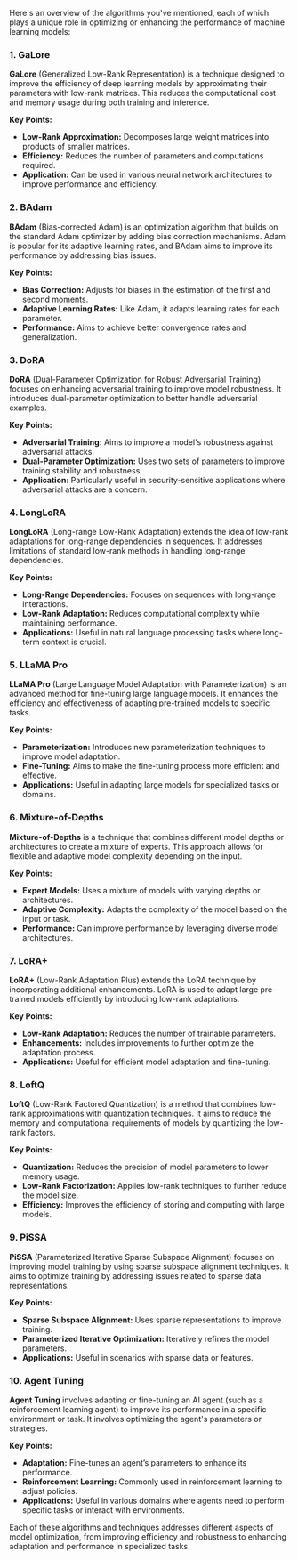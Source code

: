 Here's an overview of the algorithms you've mentioned, each of which plays a unique role in optimizing or enhancing the performance of machine learning models:

### 1. GaLore
**GaLore** (Generalized Low-Rank Representation) is a technique designed to improve the efficiency of deep learning models by approximating their parameters with low-rank matrices. This reduces the computational cost and memory usage during both training and inference.

**Key Points:**
- **Low-Rank Approximation:** Decomposes large weight matrices into products of smaller matrices.
- **Efficiency:** Reduces the number of parameters and computations required.
- **Application:** Can be used in various neural network architectures to improve performance and efficiency.

### 2. BAdam
**BAdam** (Bias-corrected Adam) is an optimization algorithm that builds on the standard Adam optimizer by adding bias correction mechanisms. Adam is popular for its adaptive learning rates, and BAdam aims to improve its performance by addressing bias issues.

**Key Points:**
- **Bias Correction:** Adjusts for biases in the estimation of the first and second moments.
- **Adaptive Learning Rates:** Like Adam, it adapts learning rates for each parameter.
- **Performance:** Aims to achieve better convergence rates and generalization.

### 3. DoRA
**DoRA** (Dual-Parameter Optimization for Robust Adversarial Training) focuses on enhancing adversarial training to improve model robustness. It introduces dual-parameter optimization to better handle adversarial examples.

**Key Points:**
- **Adversarial Training:** Aims to improve a model's robustness against adversarial attacks.
- **Dual-Parameter Optimization:** Uses two sets of parameters to improve training stability and robustness.
- **Application:** Particularly useful in security-sensitive applications where adversarial attacks are a concern.

### 4. LongLoRA
**LongLoRA** (Long-range Low-Rank Adaptation) extends the idea of low-rank adaptations for long-range dependencies in sequences. It addresses limitations of standard low-rank methods in handling long-range dependencies.

**Key Points:**
- **Long-Range Dependencies:** Focuses on sequences with long-range interactions.
- **Low-Rank Adaptation:** Reduces computational complexity while maintaining performance.
- **Applications:** Useful in natural language processing tasks where long-term context is crucial.

### 5. LLaMA Pro
**LLaMA Pro** (Large Language Model Adaptation with Parameterization) is an advanced method for fine-tuning large language models. It enhances the efficiency and effectiveness of adapting pre-trained models to specific tasks.

**Key Points:**
- **Parameterization:** Introduces new parameterization techniques to improve model adaptation.
- **Fine-Tuning:** Aims to make the fine-tuning process more efficient and effective.
- **Applications:** Useful in adapting large models for specialized tasks or domains.

### 6. Mixture-of-Depths
**Mixture-of-Depths** is a technique that combines different model depths or architectures to create a mixture of experts. This approach allows for flexible and adaptive model complexity depending on the input.

**Key Points:**
- **Expert Models:** Uses a mixture of models with varying depths or architectures.
- **Adaptive Complexity:** Adapts the complexity of the model based on the input or task.
- **Performance:** Can improve performance by leveraging diverse model architectures.

### 7. LoRA+
**LoRA+** (Low-Rank Adaptation Plus) extends the LoRA technique by incorporating additional enhancements. LoRA is used to adapt large pre-trained models efficiently by introducing low-rank adaptations.

**Key Points:**
- **Low-Rank Adaptation:** Reduces the number of trainable parameters.
- **Enhancements:** Includes improvements to further optimize the adaptation process.
- **Applications:** Useful for efficient model adaptation and fine-tuning.

### 8. LoftQ
**LoftQ** (Low-Rank Factored Quantization) is a method that combines low-rank approximations with quantization techniques. It aims to reduce the memory and computational requirements of models by quantizing the low-rank factors.

**Key Points:**
- **Quantization:** Reduces the precision of model parameters to lower memory usage.
- **Low-Rank Factorization:** Applies low-rank techniques to further reduce the model size.
- **Efficiency:** Improves the efficiency of storing and computing with large models.

### 9. PiSSA
**PiSSA** (Parameterized Iterative Sparse Subspace Alignment) focuses on improving model training by using sparse subspace alignment techniques. It aims to optimize training by addressing issues related to sparse data representations.

**Key Points:**
- **Sparse Subspace Alignment:** Uses sparse representations to improve training.
- **Parameterized Iterative Optimization:** Iteratively refines the model parameters.
- **Applications:** Useful in scenarios with sparse data or features.

### 10. Agent Tuning
**Agent Tuning** involves adapting or fine-tuning an AI agent (such as a reinforcement learning agent) to improve its performance in a specific environment or task. It involves optimizing the agent's parameters or strategies.

**Key Points:**
- **Adaptation:** Fine-tunes an agent’s parameters to enhance its performance.
- **Reinforcement Learning:** Commonly used in reinforcement learning to adjust policies.
- **Applications:** Useful in various domains where agents need to perform specific tasks or interact with environments.

Each of these algorithms and techniques addresses different aspects of model optimization, from improving efficiency and robustness to enhancing adaptation and performance in specialized tasks.